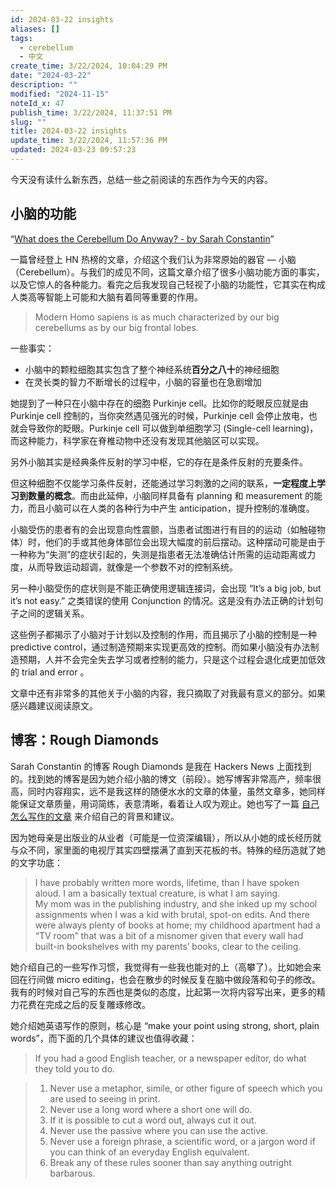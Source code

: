 ```yaml
---
id: 2024-03-22 insights
aliases: []
tags:
  - cerebellum
  - 中文
create_time: 3/22/2024, 10:04:29 PM
date: "2024-03-22"
description: ""
modified: "2024-11-15"
noteId_x: 47
publish_time: 3/22/2024, 11:37:51 PM
slug: ""
title: 2024-03-22 insights
update_time: 3/22/2024, 11:57:36 PM
updated: 2024-03-23 09:57:23
---
```


今天没有读什么新东西，总结一些之前阅读的东西作为今天的内容。

## 小脑的功能

“[What does the Cerebellum Do Anyway? - by Sarah Constantin](https://sarahconstantin.substack.com/p/what-does-the-cerebellum-do-anyway)”

一篇曾经登上 HN 热榜的文章，介绍这个我们认为非常原始的器官 — 小脑 （Cerebellum）。与我们的成见不同，这篇文章介绍了很多小脑功能方面的事实，以及它惊人的各种能力。看完之后我发现自己轻视了小脑的功能性，它其实在构成人类高等智能上可能和大脑有着同等重要的作用。

> Modern Homo sapiens is as much characterized by our big cerebellums as by our big frontal lobes.

一些事实：

- 小脑中的颗粒细胞其实包含了整个神经系统**百分之八十**的神经细胞
- 在灵长类的智力不断增长的过程中，小脑的容量也在急剧增加

她提到了一种只在小脑中存在的细胞 Purkinje cell。比如你的眨眼反应就是由 Purkinje cell 控制的，当你突然遇见强光的时候，Purkinje cell 会停止放电，也就会导致你的眨眼。Purkinje cell 可以做到单细胞学习 (Single-cell learning)，而这种能力，科学家在脊椎动物中还没有发现其他脑区可以实现。

另外小脑其实是经典条件反射的学习中枢，它的存在是条件反射的充要条件。

但这种细胞不仅能学习条件反射，还能通过学习刺激的之间的联系，**一定程度上学习到数量的概念**。而由此延伸，小脑同样具备有 planning 和 measurement 的能力，而且小脑可以在人类的各种行为中产生 anticipation，提升控制的准确度。

小脑受伤的患者有的会出现意向性震颤，当患者试图进行有目的的运动（如触碰物体）时，他们的手或其他身体部位会出现大幅度的前后摆动。这种摆动可能是由于一种称为“失测”的症状引起的，失测是指患者无法准确估计所需的运动距离或力度，从而导致运动超调，就像是一个参数不对的控制系统。

另一种小脑受伤的症状则是不能正确使用逻辑连接词，会出现 “It’s a big job, but it’s not easy.” 之类错误的使用 Conjunction 的情况。这是没有办法正确的计划句子之间的逻辑关系。

这些例子都揭示了小脑对于计划以及控制的作用，而且揭示了小脑的控制是一种 predictive control，通过制造预期来实现更高效的控制。而如果小脑没有办法制造预期，人并不会完全失去学习或者控制的能力，只是这个过程会退化成更加低效的 trial and error 。

文章中还有非常多的其他关于小脑的内容，我只摘取了对我最有意义的部分。如果感兴趣建议阅读原文。

## 博客：Rough Diamonds

Sarah Constantin 的博客 Rough Diamonds 是我在 Hackers News 上面找到的。找到她的博客是因为她介绍小脑的博文（前段）。她写博客非常高产，频率很高，同时内容翔实，远不是我这样的随便水水的文章的体量，虽然文章多，她同样能保证文章质量，用词简练，表意清晰，看着让人叹为观止。她也写了一篇 [自己怎么写作的文章](https://sarahconstantin.substack.com/p/how-i-write#footnote-2-141531090) 来介绍自己的背景和建议。

因为她母亲是出版业的从业者（可能是一位资深编辑），所以从小她的成长经历就与众不同，家里面的电视厅其实四壁摆满了直到天花板的书。特殊的经历造就了她的文字功底：

> I have probably written more words, lifetime, than I have spoken aloud. I am a basically textual creature, is what I am saying.  
> My mom was in the publishing industry, and she inked up my school assignments when I was a kid with brutal, spot-on edits. And there were always plenty of books at home; my childhood apartment had a “TV room” that was a bit of a misnomer given that every wall had built-in bookshelves with my parents’ books, clear to the ceiling.

她介绍自己的一些写作习惯，我觉得有一些我也能对的上（高攀了）。比如她会来回在行间做 micro editing，也会在散步的时候反复在脑中做段落和句子的修改。我有的时候对自己写的东西也是类似的态度，比起第一次将内容写出来，更多的精力花费在完成之后的反复雕琢修改。

她介绍她英语写作的原则，核心是 “make your point using strong, short, plain words”，而下面的几个具体的建议也值得收藏：

> If you had a good English teacher, or a newspaper editor, do what they told you to do.

> 1. Never use a metaphor, simile, or other figure of speech which you are used to seeing in print.
> 2. Never use a long word where a short one will do.
> 3. If it is possible to cut a word out, always cut it out.
> 4. Never use the passive where you can use the active.
> 5. Never use a foreign phrase, a scientific word, or a jargon word if you can think of an everyday English equivalent.
> 6. Break any of these rules sooner than say anything outright barbarous.
